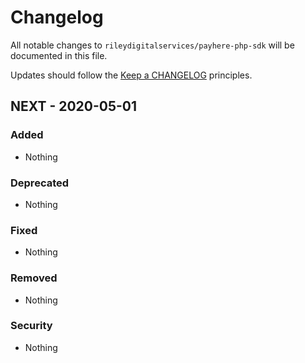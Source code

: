 # Changelog

All notable changes to `rileydigitalservices/payhere-php-sdk` will be documented in this file.

Updates should follow the [Keep a CHANGELOG](http://keepachangelog.com/) principles.

## NEXT - 2020-05-01

### Added
- Nothing

### Deprecated
- Nothing

### Fixed
- Nothing

### Removed
- Nothing

### Security
- Nothing